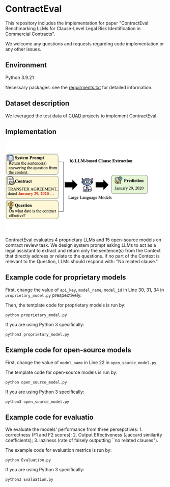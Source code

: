 # ContractEval
This repository includes the implementation for paper "ContractEval: Benchmarking LLMs for Clause-Level Legal Risk Identification in Commercial Contracts".

We welcome any questions and requests regarding code implementation or any other issues.

## Environment
Python 3.9.21

Necessary packages: see the [requirments.txt](requirements.txt) for detailed information.


## Dataset description
We leveraged the test data of [CUAD](https://github.com/TheAtticusProject/cuad) projects to implement ContractEval. 

## Implementation

![Workflow Diagram](/diagram.png)

ContractEval evaluates 4 proprietary LLMs and 15 open-source models on contract review task. We design system prompt asking LLMs to act as a legal assistant to extract and return only the sentence(s) from the Context that directly address or relate to the questions. If no part of the Context is relevant to the Question, LLMs should respond with: "No related clause."

## Example code for proprietary models
First, change the value of `api_key`, `model_name`, `model_id` in Line 30, 31, 34 in `proprietary_model.py` prespectively.

Then, the template code for proprietary models is run by:

```
python proprietary_model.py
```

If you are using Python 3 specifically:
```
python3 proprietary_model.py
```

## Example code for open-source models
First, change the value of `model_name` in Line 22 in `open_source_model.py`.

The template code for open-source models is run by:

```
python open_source_model.py
```

If you are using Python 3 specifically:
```
python3 open_source_model.py
```

## Example code for evaluatio
We evaluate the models' performance from three persepctives: 1. correctness (F1 and F2 scores); 2. Output Effectiveness (Jaccard similarity coefficients); 3. laziness (rate of falsely outputting ``no related clauses"). 

The example code for evaluation metrics is run by:
```
python Evaluation.py
```

If you are using Python 3 specifically:
```
python3 Evaluation.py
```







